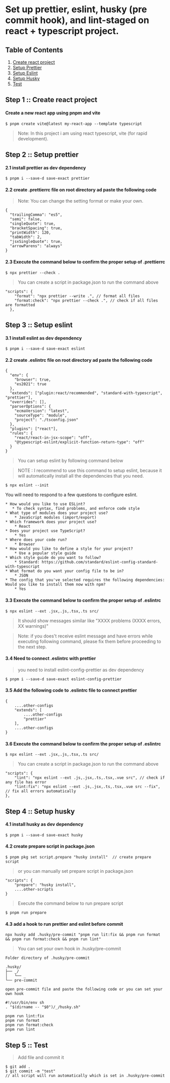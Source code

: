 # Set up prettier, eslint, husky (pre commit hook), and lint-staged on react + typescript project.

## Table of Contents

1. [Create react project](#create_react_project)
2. [Setup Prettier](#setup_prettier)
3. [Setup Eslint](#setup_eslint)
4. [Setup Husky](#setup_husky)
5. [Test](#test)

## Step 1 :: Create react project[](#create_react_project)

#### Create a new react app using pnpm and vite

```
$ pnpm create vite@latest my-react-app --template typescript
```

> Note: In this project i am using react typescript, vite (for rapid development).

## Step 2 :: Setup prettier[](#setup_prettier)

#### 2.1 install prettier as dev dependency

```
$ pnpm i --save-d save-exact prettier
```

#### 2.2 create .prettierrc file on root directory ad paste the following code

> Note: You can change the setting format or make your own.

```
{
  "trailingComma": "es5",
  "semi": false,
  "singleQuote": true,
  "bracketSpacing": true,
  "printWidth": 120,
  "tabWidth": 2,
  "jsxSingleQuote": true,
  "arrowParens": "always"
}
```

#### 2.3 Execute the command below to confirm the proper setup of .prettierrc

```
$ npx prettier --check .
```

> You can create a script in package.json to run the command above

```
"scripts": {
    "format": "npx prettier --write .", // format all files
    "format:check": "npx prettier --check .", // check if all files are formatted
  },
```

## Step 3 :: Setup eslint[](#setup_eslint)

#### 3.1 install eslint as dev dependency

```
$ pnpm i --save-d save-exact eslint
```

#### 2.2 create .eslintrc file on root directory ad paste the following code

```
{
  "env": {
    "browser": true,
    "es2021": true
  },
  "extends": ["plugin:react/recommended", "standard-with-typescript", "prettier"],
  "overrides": [],
  "parserOptions": {
    "ecmaVersion": "latest",
    "sourceType": "module",
    "project": "./tsconfig.json"
  },
  "plugins": ["react"],
  "rules": {
    "react/react-in-jsx-scope": "off",
    "@typescript-eslint/explicit-function-return-type": "off"
  }
}

```

> You can setup eslint by following command below

> NOTE : I recommend to use this command to setup eslint, because it will automatically install all the dependencies that you need.

```
$ npx eslint --init
```

You will need to respond to a few questions to configure eslint.

```
* How would you like to use ESLint?
   * To check syntax, find problems, and enforce code style
* What type of modules does your project use?
    * JavaScript modules (import/export)
* Which framework does your project use?
    * React
* Does your project use TypeScript?
    * Yes
* Where does your code run?
    * Browser
* How would you like to define a style for your project?
    * Use a popular style guide
* Which style guide do you want to follow?
    * Standard: https://github.com/standard/eslint-config-standard-with-typescript
* What format do you want your config file to be in?
    * JSON
* The config that you've selected requires the following dependencies: Would you like to install them now with npm?
    * Yes
```

#### 3.3 Execute the command below to confirm the proper setup of .eslintrc

```
$ npx eslint --ext .jsx,.js,.tsx,.ts src/
```

> It should show messages similar like "XXXX problems (XXXX errors, XX warnings)"

> Note: if you does't receive eslint message and have errors while executing following command, please fix them before proceeding to the next step.

#### 3.4 Need to connect .eslintrc with prettier

> you need to install eslint-config-prettier as dev dependency

```
$ pnpm i --save-d save-exact eslint-config-prettier
```

#### 3.5 Add the following code to .eslintrc file to connect prettier

```
{
    ....other-configs
    "extends": [
        ....other-configs
        "prettier"
    ],
    ....other-configs
}
```

#### 3.6 Execute the command below to confirm the proper setup of .eslintrc

```
$ npx eslint --ext .jsx,.js,.tsx,.ts src/
```

> You can create a script in package.json to run the command above

```
"scripts": {
    "lint": "npx eslint --ext .js,.jsx,.ts,.tsx,.vue src", // check if any file has error
    "lint:fix": "npx eslint --ext .js,.jsx,.ts,.tsx,.vue src --fix",  // fix all errors automatically
},
```

## Step 4 :: Setup husky[](#setup_husky)

#### 4.1 install husky as dev dependency

```
$ pnpm i --save-d save-exact husky
```

#### 4.2 create prepare script in package.json

```
$ pnpm pkg set script.prepare "husky install"  // create prepare script
```

> or you can manually set prepare script in package.json

```
"scripts": {
    "prepare": "husky install",
    ....other-scripts
}
```

> Execute the command below to run prepare script

```
$ pnpm run prepare
```

#### 4.3 add a hook to run prettier and eslint before commit

```
npx husky add .husky/pre-commit "pnpm run lit:fix && pnpm run format && pnpm run format:check && pnpm run lint"
```

> You can set your own hook in .husky/pre-commit

```
Folder directory of .husky/pre-commit

.husky/
├── _/
│   └── _
└── pre-commit

open pre-commit file and paste the following code or you can set your own hook

#!/usr/bin/env sh
. "$(dirname -- "$0")/_/husky.sh"

pnpm run lint:fix
pnpm run format
pnpm run format:check
pnpm run lint

```

## Step 5 :: Test[](#test)

> Add file and commit it

```
$ git add .
$ git commit -m "test"
// all script will run automatically which is set in .husky/pre-commit
```
